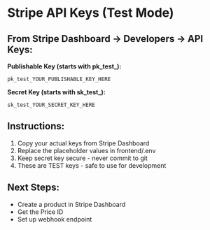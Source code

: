 # Stripe API Keys (Test Mode)

## From Stripe Dashboard → Developers → API Keys:

**Publishable Key (starts with pk_test_):**
```
pk_test_YOUR_PUBLISHABLE_KEY_HERE
```

**Secret Key (starts with sk_test_):**
```
sk_test_YOUR_SECRET_KEY_HERE
```

## Instructions:
1. Copy your actual keys from Stripe Dashboard
2. Replace the placeholder values in frontend/.env
3. Keep secret key secure - never commit to git
4. These are TEST keys - safe to use for development

## Next Steps:
- Create a product in Stripe Dashboard
- Get the Price ID
- Set up webhook endpoint
